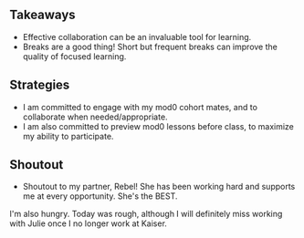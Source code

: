 ## Takeaways
* Effective collaboration can be an invaluable tool for learning.
* Breaks are a good thing! Short but frequent breaks can improve the quality of focused learning.

## Strategies
* I am committed to engage with my mod0 cohort mates, and to collaborate when needed/appropriate.
* I am also committed to preview mod0 lessons before class, to maximize my ability to participate.

## Shoutout
* Shoutout to my partner, Rebel! She has been working hard and supports me at every opportunity. She's the BEST.

I'm also hungry. Today was rough, although I will definitely miss working with Julie once I no longer work at Kaiser.
